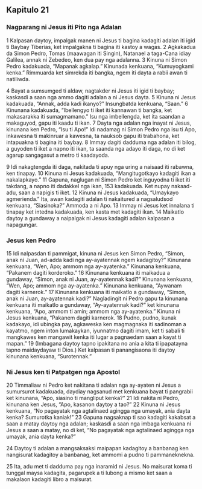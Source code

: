 Kapitulo 21
-----------

### Nagparang ni Jesus iti Pito nga Adalan

1 Kalpasan daytoy, impalgak manen ni Jesus ti bagina kadagiti adalan iti igid ti Baybay Tiberias, ket impalgakna ti bagina iti kastoy a wagas. 2 Agkakadua da Simon Pedro, Tomas (maawagan iti Singin), Natanael a taga-Cana idiay Galilea, annak ni Zebedeo, ken dua pay nga adalanna. 3 Kinuna ni Simon Pedro kadakuada, “Mapanak agkalap.” Kinunada kenkuana, “Kumuyogkami kenka.” Rimmuarda ket simrekda iti bangka, ngem iti dayta a rabii awan ti natiliwda.

4 Bayat a sumsumged ti aldaw, nagtakder ni Jesus iti igid ti baybay; kaskasdi a saan nga ammo dagiti adalan a ni Jesus dayta. 5 Kinuna ni Jesus kadakuada, “Annak, adda kadi ikanyo?” Insungbatda kenkuana, “Saan.” 6 Kinunana kadakuada, “Ibellengyo ti iket iti kannawan ti bangka, ket makasarakka iti sumagmamano.” Isu nga imbellengda, ket ita saandan a makaguyod, gapu iti kaadu ti ikan. 7 Dayta nga adalan nga inayat ni Jesus, kinunana ken Pedro, “Isu ti Apo!” Idi nadamag ni Simon Pedro nga isu ti Apo, inkawesna ti makinruar a kawesna, ta nauksob gapu iti trabahona, ket intapuakna ti bagina iti baybay. 8 Immay dagiti dadduma nga adalan iti bilog, a guyoden ti iket a napno iti ikan, ta saanda nga adayo iti daga, no di ket agarup sangagasut a metro ti kaadayoda.

9 Idi nakagtengda iti daga, nakitada ti apuy nga uring a naisaad iti rabawna, ken tinapay. 10 Kinuna ni Jesus kadakuada, “Mangitugotkayo kadagiti ikan a nakalapkayo.” 11 Gapuna, naglugan ni Simon Pedro ket inguyodna ti iket iti takdang, a napno iti dadakkel nga ikan, 153 kadakuada. Ket nupay nakaad-adu, saan a napigis ti iket. 12 Kinuna ni Jesus kadakuada, “Umaykayo agmerienda.” Ita, awan kadagiti adalan ti nakaitured a nagsaludsod kenkuana, “Siasinoka?” Ammoda a ni Apo. 13 Immay ni Jesus ket innalana ti tinapay ket intedna kadakuada, ken kasta met kadagiti ikan. 14 Maikatlo daytoy a gundaway a naipalgak ni Jesus kadagiti adalan kalpasan a napagungar.

### Jesus ken Pedro

15 Idi nalpasdan ti pammigat, kinuna ni Jesus ken Simon Pedro, “Simon, anak ni Juan, ad-adda kadi nga ay-ayatennak ngem kadagitoy?” Kinunana kenkuana, “Wen, Apo; ammom nga ay-ayatenka.” Kinunana kenkuana, “Pakanem dagiti korderoko.” 16 Kinunana kenkuana iti maikadua a gundaway, “Simon, anak ni Juan, ay-ayatennak kadi?” Kinunana kenkuana, “Wen, Apo; ammom nga ay-ayatenka.” Kinunana kenkuana, “Aywanam dagiti karnerok.” 17 Kinunana kenkuana iti maikatlo a gundaway, “Simon, anak ni Juan, ay-ayatennak kadi?” Nagladingit ni Pedro gapu ta kinunana kenkuana iti maikatlo a gundaway, “Ay-ayatennak kadi?” ket kinunana kenkuana, “Apo, ammom ti amin; ammom nga ay-ayatenka.” Kinuna ni Jesus kenkuana, “Pakanem dagiti karnerok. 18 Pudno, pudno, kunak kadakayo, idi ubingka pay, agkaweska ken magmagnaka iti sadinoman a kayatmo, ngem inton lumakaykan, iyunnatmo dagiti imam, ket ti sabali ti mangkawes ken mangawit kenka iti lugar a pagnaedam saan a kayat ti mapan.” 19 (Imbagana daytoy tapno ipakitana no ania a kita ti ipapatayna tapno maidaydayaw ti Dios.) Ket kalpasan ti panangisaona iti daytoy kinunana kenkuana, “Surotennak.”

### Ni Jesus ken ti Patpatgen nga Apostol

20 Timmaliaw ni Pedro ket nakitana ti adalan nga ay-ayaten ni Jesus a sumursurot kadakuada, daydiay nagsanud met kenkuana bayat ti pangrabii ket kinunana, “Apo, siasino ti mangliput kenka?” 21 Idi nakita ni Pedro, kinunana ken Jesus, “Apo, kasanon daytoy a tao?” 22 Kinuna ni Jesus kenkuana, “No pagayatak nga agtalinaed agingga nga umayak, ania dayta kenka? Sumurotka kaniak!” 23 Gapuna nagsaknap ti sao kadagiti kakabsat a saan a matay daytoy nga adalan; kaskasdi a saan nga imbaga kenkuana ni Jesus a saan a matay, no di ket, “No pagayatak nga agtalinaed agingga nga umayak, ania dayta kenka?”

24 Daytoy ti adalan a mangsaksaksi maipapan kadagitoy a banbanag ken nangisurat kadagitoy a banbanag, ket ammomi a pudno ti pammaneknekna.

25 Ita, adu met ti dadduma pay nga inaramid ni Jesus. No maisurat koma ti tunggal maysa kadagita, pagarupek a ti lubong a mismo ket saan a makalaon kadagiti libro a maisurat.
